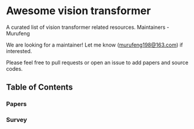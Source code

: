 # Awesome vision transformer
A curated list of vision transformer related resources. Maintainers - Murufeng

We are looking for a maintainer! Let me know (murufeng198@163.com) if interested.

Please feel free to pull requests or open an issue to add papers and source codes.


## Table of Contents

### Papers


### Survey
